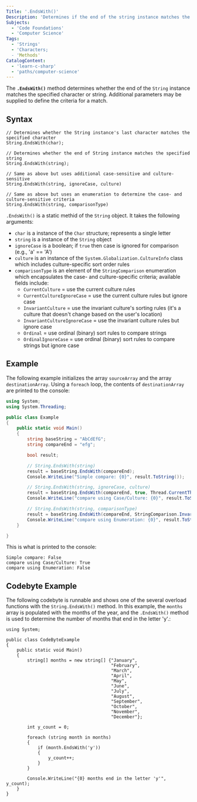```yaml
---
Title: '.EndsWith()'
Description: 'Determines if the end of the string instance matches the specified string and returns a boolean.'
Subjects:
  - 'Code Foundations'
  - 'Computer Science'
Tags:
  - 'Strings'
  - 'Characters;
  - 'Methods'
CatalogContent:
  - 'learn-c-sharp'
  - 'paths/computer-science'
---
```


The **`.EndsWith()`** method determines whether the end of the `String` instance matches the specified character or string.  Additional parameters may be supplied to define the criteria for a match.

## Syntax

```pseudo
// Determines whether the String instance's last character matches the specified character
String.EndsWith(char);

// Determines whether the end of String instance matches the specified string
String.EndsWith(string);

// Same as above but uses additional case-sensitive and culture-sensitive
String.EndsWith(string, ignoreCase, culture)

// Same as above but uses an enumeration to determine the case- and culture-sensitive criteria
String.EndsWith(string, comparisonType)
```

`.EndsWith()` is a static methid of the `String` object.  It takes the following arguments:

- `char` is a instance of the `Char` structure; represents a single letter
- `string` is a instance of the `String` object
- `ignoreCase` is a boolean; if `true` then case is ignored for comparison (e.g., 'a' == 'A')
- `culture` is an instance of the `System.Globalization.CultureInfo` class which includes culture-specific sort order rules
- `comparisonType` is an element of the `StringComparison` enumeration which encapsulates the case- and culture-specific criteria; available fields include:
  - `CurrentCulture` = use the current culture rules
  - `CurrentCultureIgnoreCase` = use the current culture rules but ignore case
  - `InvariantCulture` = use the invariant culture's sorting rules (it's a culture that doesn't change based on the user's location)
  - `InvariantCultureIgnoreCase` = use the invariant culture rules but ignore case
  - `Ordinal` = use ordinal (binary) sort rules to compare strings
  - `OrdinalIgnoreCase` = use ordinal (binary) sort rules to compare strings but ignore case

## Example

The following example initializes the array `sourceArray` and the array `destinationArray`. Using a `foreach` loop, the contents of `destinationArray` are printed to the console:

```cs
using System;
using System.Threading;

public class Example 
{
    public static void Main() 
    {
        string baseString = "AbCdEfG";
        string compareEnd = "efg";

        bool result;

        // String.EndsWith(string)
        result = baseString.EndsWith(compareEnd);
        Console.WriteLine("Simple compare: {0}", result.ToString());

        // String.EndsWith(string, ignoreCase, culture)
        result = baseString.EndsWith(compareEnd, true, Thread.CurrentThread.CurrentCulture);
        Console.WriteLine("compare using Case/Culture: {0}", result.ToString());

        // String.EndsWith(string, comparisonType)
        result = baseString.EndsWith(compareEnd, StringComparison.InvariantCulture);
        Console.WriteLine("compare using Enumeration: {0}", result.ToString());
    }

}
```

This is what is printed to the console:

```shell
Simple compare: False
compare using Case/Culture: True
compare using Enumeration: False
```

## Codebyte Example

The following codebyte is runnable and shows one of the several overload functions with the `String.EndsWith()` method. In this example, the `months` array is populated with the months of the year, and the `.EndsWith()` method is used to determine the number of months that end in the letter 'y'.:

```codebyte/csharp
using System;

public class CodeByteExample
{
    public static void Main()
    {
        string[] months = new string[] {"January",
                                        "February",
                                        "March",
                                        "April",
                                        "May",
                                        "June",
                                        "July",
                                        "August",
                                        "September",
                                        "October",
                                        "November",
                                        "December"};
        
        int y_count = 0;
        
        foreach (string month in months)
        {
            if (month.EndsWith('y'))
            {
                y_count++;
            }
        }

        Console.WriteLine("{0} months end in the letter 'y'", y_count);
    }
} 
```

